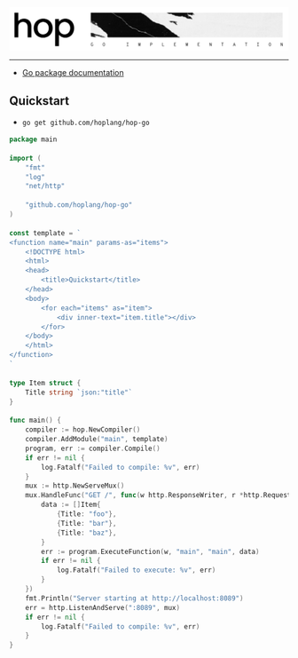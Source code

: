 <img src=".github/cover.svg">

-------------------------------------------------------------------------------

* [Go package documentation](https://pkg.go.dev/github.com/hoplang/hop-go)

Quickstart
-------------------------------------------------------------------------------

* `go get github.com/hoplang/hop-go`

```go
package main

import (
	"fmt"
	"log"
	"net/http"

	"github.com/hoplang/hop-go"
)

const template = `
<function name="main" params-as="items">
	<!DOCTYPE html>
	<html>
	<head>
		<title>Quickstart</title>
	</head>
	<body>
		<for each="items" as="item">
			<div inner-text="item.title"></div>
		</for>
	</body>
	</html>
</function>
`

type Item struct {
	Title string `json:"title"`
}

func main() {
	compiler := hop.NewCompiler()
	compiler.AddModule("main", template)
	program, err := compiler.Compile()
	if err != nil {
		log.Fatalf("Failed to compile: %v", err)
	}
	mux := http.NewServeMux()
	mux.HandleFunc("GET /", func(w http.ResponseWriter, r *http.Request) {
		data := []Item{
			{Title: "foo"},
			{Title: "bar"},
			{Title: "baz"},
		}
		err := program.ExecuteFunction(w, "main", "main", data)
		if err != nil {
			log.Fatalf("Failed to execute: %v", err)
		}
	})
	fmt.Println("Server starting at http://localhost:8089")
	err = http.ListenAndServe(":8089", mux)
	if err != nil {
		log.Fatalf("Failed to compile: %v", err)
	}
}
```
